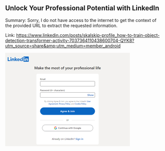 ## Unlock Your Professional Potential with LinkedIn
Summary: Sorry, I do not have access to the internet to get the context of the provided URL to extract the requested information.

Link: https://www.linkedin.com/posts/skalskip-profile_how-to-train-object-detection-transformer-activity-7037364110438600704-QYK8?utm_source=share&amp;utm_medium=member_android

<img src="/img/b22ee5c6-2edc-4064-a770-fbc72059d7eb.png" width="400" />
<br/><br/>
